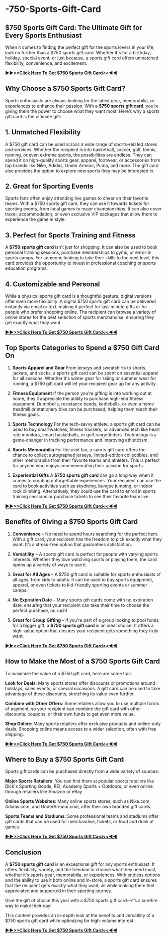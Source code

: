 # -750-Sports-Gift-Card
## $750 Sports Gift Card: The Ultimate Gift for Every Sports Enthusiast

When it comes to finding the perfect gift for the sports lovers in your life, look no further than a $750 sports gift card. Whether it's for a birthday, holiday, special event, or just because, a sports gift card offers unmatched flexibility, convenience, and excitement. 

**[ ▶️▶️>>Click Here To Get $750 Sports Gift Card<<◀️◀️](https://sky.tg24shop.com/750-sports/)**

## Why Choose a $750 Sports Gift Card?

Sports enthusiasts are always looking for the latest gear, memorabilia, or experiences to enhance their passion. With a **$750 sports gift card**, you’re giving them the power to choose what they want most. Here’s why a sports gift card is the ultimate gift:

## 1. **Unmatched Flexibility**
A $750 gift card can be used across a wide range of sports-related stores and services. Whether the recipient is into basketball, soccer, golf, tennis, running, or even extreme sports, the possibilities are endless. They can spend it on high-quality sports gear, apparel, footwear, or accessories from top brands like Nike, Adidas, Under Armour, Puma, and more. The gift card also provides the option to explore new sports they may be interested in.

## 2. **Great for Sporting Events**
Sports fans often enjoy attending live games to cheer on their favorite teams. With a $750 sports gift card, they can use it towards tickets for sporting events, from local games to major championships. It can also cover travel, accommodation, or even exclusive VIP packages that allow them to experience the game in style.

## 3. **Perfect for Sports Training and Fitness**
A **$750 sports gift card** isn't just for shopping. It can also be used to book personal training sessions, purchase memberships to gyms, or enroll in sports camps. For someone looking to take their skills to the next level, this card provides the opportunity to invest in professional coaching or sports education programs.

## 4. **Customizable and Personal**
While a physical sports gift card is a thoughtful gesture, digital versions offer even more flexibility. A digital $750 sports gift card can be delivered instantly via email or text, making it perfect for last-minute gifts or for people who prefer shopping online. The recipient can browse a variety of online stores for the best selection of sports merchandise, ensuring they get exactly what they want.

**[ ▶️▶️>>Click Here To Get $750 Sports Gift Card<<◀️◀️](https://sky.tg24shop.com/750-sports/)**

## Top Sports Categories to Spend a $750 Gift Card On

1. **Sports Apparel and Gear**
From jerseys and sweatshirts to shorts, jackets, and socks, a sports gift card can be spent on essential apparel for all seasons. Whether it's winter gear for skiing or summer wear for running, a $750 gift card will let your recipient gear up for any activity.

2. **Fitness Equipment**
If the person you're gifting is into working out at home, they’ll appreciate the ability to purchase high-end fitness equipment. Dumbbells, resistance bands, kettlebells, or even a home treadmill or stationary bike can be purchased, helping them reach their fitness goals.

3. **Sports Technology**
For the tech-savvy athlete, a sports gift card can be used to buy smartwatches, fitness trackers, or advanced tech like heart rate monitors, smart basketballs, or golf rangefinders. Technology is a game-changer in tracking performance and improving athleticism.

4. **Sports Memorabilia**
For the avid fan, a sports gift card offers the chance to collect autographed jerseys, limited-edition collectibles, and other memorabilia from their favorite teams and athletes. This is perfect for anyone who enjoys commemorating their passion for sports.

5. **Experiential Gifts**
A **$750 sports gift card** can go a long way when it comes to creating unforgettable experiences. Your recipient can use the card to book activities such as skydiving, bungee jumping, or indoor rock climbing. Alternatively, they could use the card to enroll in sports training sessions or purchase tickets to see their favorite team live.

**[ ▶️▶️>>Click Here To Get $750 Sports Gift Card<<◀️◀️](https://sky.tg24shop.com/750-sports/)**

## Benefits of Giving a $750 Sports Gift Card

1. **Convenience** – No need to spend hours searching for the perfect item. With a gift card, your recipient has the freedom to pick exactly what they want. It’s a stress-free option that guarantees satisfaction.
  
2. **Versatility** – A sports gift card is perfect for people with varying sports interests. Whether they love watching sports or playing them, the card opens up a variety of ways to use it.
  
3. **Great for All Ages** – A $750 gift card is suitable for sports enthusiasts of all ages, from kids to adults. It can be used to buy sports equipment, apparel, or even tickets to kid-friendly sporting events or summer camps.

4. **No Expiration Date** – Many sports gift cards come with no expiration date, ensuring that your recipient can take their time to choose the perfect purchase, no rush!

5. **Great for Group Gifting** – If you're part of a group looking to pool funds for a bigger gift, a **$750 sports gift card** is an ideal choice. It offers a high-value option that ensures your recipient gets something they truly want.

**[ ▶️▶️>>Click Here To Get $750 Sports Gift Card<<◀️◀️](https://sky.tg24shop.com/750-sports/)**

## How to Make the Most of a $750 Sports Gift Card

To maximize the value of a $750 gift card, here are some tips:

 **Look for Deals**: Many sports stores offer discounts or promotions around holidays, sales events, or special occasions. A gift card can be used to take advantage of these discounts, stretching its value even further.
  
 **Combine with Other Offers**: Some retailers allow you to use multiple forms of payment, so your recipient can combine the gift card with other discounts, coupons, or their own funds to get even more value.

 **Shop Online**: Many sports retailers offer exclusive products and online-only deals. Shopping online means access to a wider selection, often with free shipping.

**[ ▶️▶️>>Click Here To Get $750 Sports Gift Card<<◀️◀️](https://sky.tg24shop.com/750-sports/)**

## Where to Buy a $750 Sports Gift Card

Sports gift cards can be purchased directly from a wide variety of sources:

 **Major Sports Retailers**: You can find them at popular sports retailers like Dick's Sporting Goods, REI, Academy Sports + Outdoors, or even online through retailers like Amazon or eBay.
  
 **Online Sports Websites**: Many online sports stores, such as Nike.com, Adidas.com, and UnderArmour.com, offer their own branded gift cards.

 **Sports Teams and Stadiums**: Some professional teams and stadiums offer gift cards that can be used for merchandise, tickets, or food and drink at games.

**[ ▶️▶️>>Click Here To Get $750 Sports Gift Card<<◀️◀️](https://sky.tg24shop.com/750-sports/)**

## Conclusion

A **$750 sports gift card** is an exceptional gift for any sports enthusiast. It offers flexibility, variety, and the freedom to choose what they need most, whether it's sports gear, memorabilia, or experiences. With endless options and the ability to use it both online and in-store, a sports gift card ensures that the recipient gets exactly what they want, all while making them feel appreciated and supported in their sporting journey.

Give the gift of choice this year with a $750 sports gift card—it’s a surefire way to make their day!

This content provides an in-depth look at the benefits and versatility of a $750 sports gift card while optimizing for high-volume interest.

**[ ▶️▶️>>Click Here To Get $750 Sports Gift Card<<◀️◀️](https://sky.tg24shop.com/750-sports/)**



